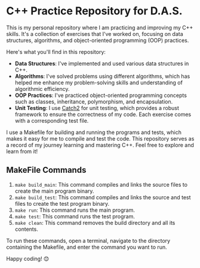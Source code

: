 # C++ Practice Repository for D.A.S.

This is my personal repository where I am practicing and improving my C++ skills. It's a collection of exercises that I've worked on, focusing on data structures, algorithms, and object-oriented programming (OOP) practices. 

Here's what you'll find in this repository:

- **Data Structures**: I've implemented and used various data structures in C++. 
- **Algorithms**: I've solved problems using different algorithms, which has helped me enhance my problem-solving skills and understanding of algorithmic efficiency.
- **OOP Practices**: I've practiced object-oriented programming concepts such as classes, inheritance, polymorphism, and encapsulation.
- **Unit Testing**: I use [Catch2](https://github.com/catchorg/Catch2/tree/v2.x) for unit testing, which provides a robust framework to ensure the correctness of my code. Each exercise comes with a corresponding test file.

I use a Makefile for building and running the programs and tests, which makes it easy for me to compile and test the code. This repository serves as a record of my journey learning and mastering C++. Feel free to explore and learn from it!

## MakeFile Commands

1. `make build_main`: This command compiles and links the source files to create the main program binary.
2. `make build_test`: This command compiles and links the source and test files to create the test program binary.
3. `make run`: This command runs the main program.
4. `make test`: This command runs the test program.
5. `make clean`: This command removes the build directory and all its contents.

To run these commands, open a terminal, navigate to the directory containing the Makefile, and enter the command you want to run.

Happy coding! 😊